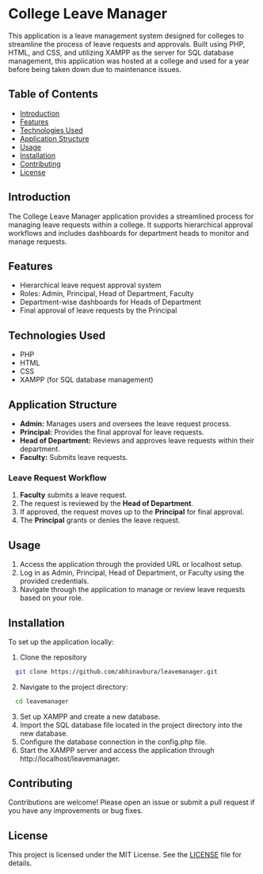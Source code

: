 # College Leave Manager

This application is a leave management system designed for colleges to streamline the process of leave requests and approvals. Built using PHP, HTML, and CSS, and utilizing XAMPP as the server for SQL database management, this application was hosted at a college and used for a year before being taken down due to maintenance issues.

## Table of Contents

- [Introduction](#introduction)
- [Features](#features)
- [Technologies Used](#technologies-used)
- [Application Structure](#application-structure)
- [Usage](#usage)
- [Installation](#Installation)
- [Contributing](#contributing)
- [License](#license)

## Introduction

The College Leave Manager application provides a streamlined process for managing leave requests within a college. It supports hierarchical approval workflows and includes dashboards for department heads to monitor and manage requests.

## Features

- Hierarchical leave request approval system
- Roles: Admin, Principal, Head of Department, Faculty
- Department-wise dashboards for Heads of Department
- Final approval of leave requests by the Principal

## Technologies Used

- PHP
- HTML
- CSS
- XAMPP (for SQL database management)

## Application Structure

- **Admin:** Manages users and oversees the leave request process.
- **Principal:** Provides the final approval for leave requests.
- **Head of Department:** Reviews and approves leave requests within their department.
- **Faculty:** Submits leave requests.

### Leave Request Workflow

1. **Faculty** submits a leave request.
2. The request is reviewed by the **Head of Department**.
3. If approved, the request moves up to the **Principal** for final approval.
4. The **Principal** grants or denies the leave request.

## Usage

1. Access the application through the provided URL or localhost setup.
2. Log in as Admin, Principal, Head of Department, or Faculty using the provided credentials.
3. Navigate through the application to manage or review leave requests based on your role.

## Installation

To set up the application locally:
1. Clone the repository
```bash
  git clone https://github.com/abhinavbura/leavemanager.git
```
2. Navigate to the project directory:
```bash
  cd leavemanager
```
3. Set up XAMPP and create a new database.
4. Import the SQL database file located in the project directory into the new database.
5. Configure the database connection in the config.php file.
6. Start the XAMPP server and access the application through http://localhost/leavemanager.

## Contributing

Contributions are welcome! Please open an issue or submit a pull request if you have any improvements or bug fixes.

## License

This project is licensed under the MIT License. See the [LICENSE](LICENSE) file for details.
